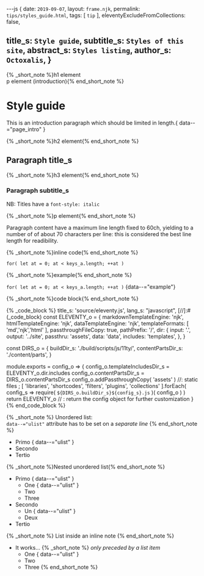 ---js
{
  date:      `2019-09-07`,
  layout:    `frame.njk`,
  permalink: `tips/styles_guide.html`,
  tags:      [ `tip` ],
  eleventyExcludeFromCollections: false,

  title_s:    `Style guide`,
  subtitle_s: `Styles of this site`,
  abstract_s: `Styles listing`,
  author_s:   `Octoxalis`,
}
---
[comment]: # (======== Post ========)
{% _short_note %}h1 element<br>p element (introduction){% end_short_note %}

# Style guide

This is an introduction paragraph which should be limited in length.{ data--="page_intro" }

{% _short_note %}h2 element{% end_short_note %}

## Paragraph title_s

{% _short_note %}h3 element{% end_short_note %}

### Paragraph subtitle_s

NB: Titles have a `font-style: italic`

{% _short_note %}p element{% end_short_note %}

Paragraph content have a maximum line length fixed to 60ch, yielding to a number of  of about 70 characters per line: this is considered the best line length for readibility.

{% _short_note %}inline code{% end_short_note %}

`for( let at = 0; at < keys_a.length; ++at )`

{% _short_note %}example{% end_short_note %}

`for( let at = 0; at < keys_a.length; ++at )`
{data--="example"}

{% _short_note %}code block{% end_short_note %}

{% _code_block %}
    title_s: 'source/eleventy.js',
    lang_s: "javascript",
[//]:#(_code_block)
const ELEVENTY_o =
{
  markdownTemplateEngine: 'njk',
  htmlTemplateEngine:     'njk',
  dataTemplateEngine:     'njk',
  templateFormats:        [ 'md','njk','html' ],
  passthroughFileCopy:    true,
  pathPrefix:             '/',
  dir:
  {
    input:    '.',
    output:   '../site',
    passthru: 'assets',
    data:     'data',
    includes: 'templates',
  },
}

const DIRS_o =
{
  buildDir_s: './build/scripts/js/11ty/',
  contentPartsDir_s: './content/parts',
}

module.exports = config_o =>
{
  config_o.templateIncludesDir_s = ELEVENTY_o.dir.includes
  config_o.contentPartsDir_s = DIRS_o.contentPartsDir_s
  config_o.addPassthroughCopy( 'assets' )    //: static files
; [ 'libraries',
    'shortcodes',
    'filters',
    'plugins',
    'collections'
  ].forEach( config_s => require( `${DIRS_o.buildDir_s}${config_s}.js` )( config_o ) )
  return ELEVENTY_o    // : return the config object for further customization
}
{% end_code_block %}

{% _short_note %}
Unordered list:<br>
`data--="ulist"` attribute has to be set on a *separate line*
{% end_short_note %}
+ Primo
{ data--="ulist" }
+ Secondo
+ Tertio

{% _short_note %}Nested unordered list{% end_short_note %}
+ Primo
{ data--="ulist" }
  - One
{ data--="ulist" }
  - Two
  - Three
+ Secondo
  - Un
{ data--="ulist" }
  - Deux
+ Tertio

{% _short_note %}
List inside an inline note
{% end_short_note %}
- It works...
{% _short_note %}
 *only preceded by a list item*
  + One
{ data--="ulist" }
  + Two
  + Three
{% end_short_note %}

[comment]: # (======== Links ========)
